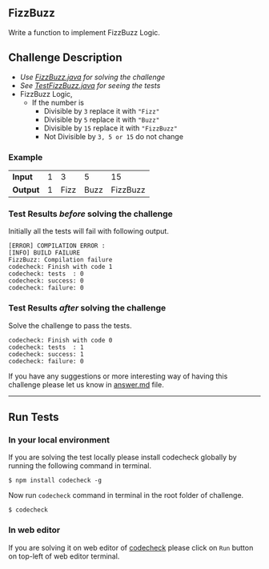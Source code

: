 ## FizzBuzz

Write a function to implement FizzBuzz Logic.

## Challenge Description
- *Use [FizzBuzz.java](https://github.com/code-check/fizzbuzz/blob/java/src/main/java/FizzBuzz.java) for solving the challenge*
- *See [TestFizzBuzz.java](https://github.com/code-check/fizzbuzz/blob/java/src/test/java/TestFizzBuzz.java) for seeing the tests*
- FizzBuzz Logic,
  - If the number is
    - Divisible by ` 3 `  replace it with ` "Fizz" `
    - Divisible by ` 5 `  replace it with ` "Buzz" `
    - Divisible by ` 15 ` replace it with ` "FizzBuzz" `
    - Not Divisible by ` 3, 5 or 15 ` do not change

### Example

<table>
  <tr>
    <td><b>Input</b></td>
    <td>1</td>
    <td>3</td>
    <td>5</td>
    <td>15</td>
  </tr>
  <tr>
    <td><b>Output</b></td>
    <td>1</td>
    <td>Fizz</td>
    <td>Buzz</td>
    <td>FizzBuzz</td>
  </tr>
</table>

### Test Results *before* solving the challenge
Initially all the tests will fail with following output.

```
[ERROR] COMPILATION ERROR :
[INFO] BUILD FAILURE
FizzBuzz: Compilation failure
codecheck: Finish with code 1
codecheck: tests  : 0
codecheck: success: 0
codecheck: failure: 0
```

### Test Results *after* solving the challenge
Solve the challenge to pass the tests.

 ```
 codecheck: Finish with code 0
 codecheck: tests  : 1
 codecheck: success: 1
 codecheck: failure: 0
 ```

If you have any suggestions or more interesting way of having this challenge please let us know in [answer.md](answer.md) file.

--- --- ---

## Run Tests
### In your local environment
If you are solving the test locally please install codecheck globally by running the following command in terminal.

```
$ npm install codecheck -g
```

Now run `codecheck` command in terminal in the root folder of challenge.

```
$ codecheck
```

### In web editor
If you are solving it on web editor of [codecheck](http://code-check.io/) please click on `Run` button on top-left of web editor terminal.
